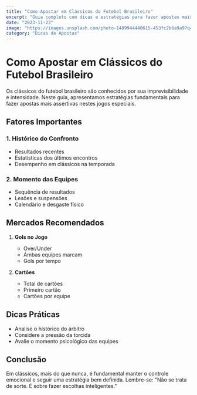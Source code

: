 ```yaml
---
title: "Como Apostar em Clássicos do Futebol Brasileiro"
excerpt: "Guia completo com dicas e estratégias para fazer apostas mais inteligentes nos grandes clássicos do futebol brasileiro."
date: "2023-11-23"
image: "https://images.unsplash.com/photo-1489944440615-453fc2b6a9a9?q=80&w=2070"
category: "Dicas de Apostas"
---
```


# Como Apostar em Clássicos do Futebol Brasileiro

Os clássicos do futebol brasileiro são conhecidos por sua imprevisibilidade e intensidade. Neste guia, apresentamos estratégias fundamentais para fazer apostas mais assertivas nestes jogos especiais.

## Fatores Importantes

### 1. Histórico do Confronto
- Resultados recentes
- Estatísticas dos últimos encontros
- Desempenho em clássicos na temporada

### 2. Momento das Equipes
- Sequência de resultados
- Lesões e suspensões
- Calendário e desgaste físico

## Mercados Recomendados

1. **Gols no Jogo**
   - Over/Under
   - Ambas equipes marcam
   - Gols por tempo

2. **Cartões**
   - Total de cartões
   - Primeiro cartão
   - Cartões por equipe

## Dicas Práticas

- Analise o histórico do árbitro
- Considere a pressão da torcida
- Avalie o momento psicológico das equipes

## Conclusão

Em clássicos, mais do que nunca, é fundamental manter o controle emocional e seguir uma estratégia bem definida. Lembre-se: "Não se trata de sorte. É sobre fazer escolhas inteligentes."